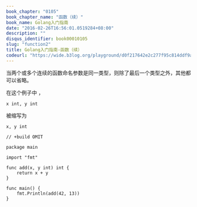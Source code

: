 ```yaml
---
book_chapter: "0105"
book_chapter_name: "函数（续）"
book_name: Golang入门指南
date: "2016-02-26T16:56:01.0519284+08:00"
description: ""
disqus_identifier: book00010105
slug: "function2"
title: Golang入门指南-函数（续）
codeurl: "https://wide.b3log.org/playground/d0f217642e2c277f95c814ddf9a09e27.go"
---
```





当两个或多个连续的函数命名参数是同一类型，则除了最后一个类型之外，其他都可以省略。

在这个例子中 ，

	x int, y int

被缩写为

	x, y int

```
// +build OMIT

package main

import "fmt"

func add(x, y int) int {
	return x + y
}

func main() {
	fmt.Println(add(42, 13))
}

```

